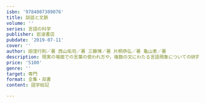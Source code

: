 ```yaml
---
isbn: '9784007309076'
title: 談話と文脈
volume: ''
series: 言語の科学
publisher: 岩波書店
pubdate: '2019-07-11'
cover: ''
author: 田窪行則／著 西山佑司／著 三藤博／著 片桐恭弘／著 亀山恵／著
description: 現実の場面での言葉の使われ方や，複数の文にわたる言語現象についての研究成果を解説する．
price: '5100'
genre: ''
target: 専門
format: 全集・双書
content: 語学総記

---
```

